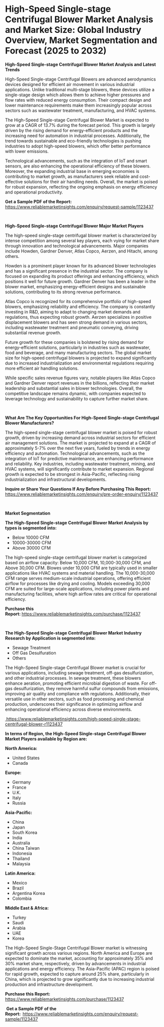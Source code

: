 <p><h1>High-Speed Single-stage Centrifugal Blower Market Analysis and Market Size: Global Industry Overview, Market Segmentation and Forecast (2025 to 2032)</h1></p><p><strong>High-Speed Single-stage Centrifugal Blower Market Analysis and Latest Trends</strong></p>
<p><p>High-Speed Single-stage Centrifugal Blowers are advanced aerodynamics devices designed for efficient air movement in various industrial applications. Unlike traditional multi-stage blowers, these devices utilize a single-stage design which allows them to achieve higher pressures and flow rates with reduced energy consumption. Their compact design and lower maintenance requirements make them increasingly popular across sectors such as wastewater treatment, manufacturing, and HVAC systems.</p><p>The High-Speed Single-stage Centrifugal Blower Market is expected to grow at a CAGR of 13.7% during the forecast period. This growth is largely driven by the rising demand for energy-efficient products and the increasing need for automation in industrial processes. Additionally, the trend towards sustainable and eco-friendly technologies is pushing industries to adopt high-speed blowers, which offer better performance with lower emissions. </p><p>Technological advancements, such as the integration of IoT and smart sensors, are also enhancing the operational efficiency of these blowers. Moreover, the expanding industrial base in emerging economies is contributing to market growth, as manufacturers seek reliable and cost-effective solutions for their air handling needs. Overall, the market is poised for robust expansion, reflecting the ongoing emphasis on energy efficiency and operational productivity.</p></p>
<p><strong>Get a Sample PDF of the Report:&nbsp;</strong> <a href="https://www.reliablemarketinsights.com/enquiry/request-sample/1123437?utm_campaign=3264&utm_medium=2&utm_source=Github&utm_content=ia&utm_term=12042025&utm_id=high-speed-single-stage-centrifugal-blower">https://www.reliablemarketinsights.com/enquiry/request-sample/1123437</a></p>
<p>&nbsp;</p>
<p><strong>High-Speed Single-stage Centrifugal Blower Major Market Players</strong></p>
<p><p>The high-speed single-stage centrifugal blower market is characterized by intense competition among several key players, each vying for market share through innovation and technological advancements. Major companies include Howden, Gardner Denver, Atlas Copco, Aerzen, and Hitachi, among others.</p><p>Howden is a prominent player known for its advanced blower technologies and has a significant presence in the industrial sector. The company is focused on expanding its product offerings and enhancing efficiency, which positions it well for future growth. Gardner Denver has been a leader in the blower market, emphasizing energy-efficient designs and sustainable solutions, contributing to its strong revenue performance.</p><p>Atlas Copco is recognized for its comprehensive portfolio of high-speed blowers, emphasizing reliability and efficiency. The company is constantly investing in R&D, aiming to adapt to changing market demands and regulations, thus expecting robust growth. Aerzen specializes in positive displacement blowers and has seen strong demand in various sectors, including wastewater treatment and pneumatic conveying, driving substantial revenue growth.</p><p>Future growth for these companies is bolstered by rising demand for energy-efficient solutions, particularly in industries such as wastewater, food and beverage, and many manufacturing sectors. The global market size for high-speed centrifugal blowers is projected to expand significantly due to increased industrialization and environmental regulations requiring more efficient air handling solutions.</p><p>While specific sales revenue figures vary, notable players like Atlas Copco and Gardner Denver report revenues in the billions, reflecting their market leadership and substantial sales in blower technologies. Overall, the competitive landscape remains dynamic, with companies expected to leverage technology and sustainability to capture further market share.</p></p>
<p>&nbsp;</p>
<p><strong>What Are The Key Opportunities For High-Speed Single-stage Centrifugal Blower Manufacturers?</strong></p>
<p><p>The high-speed single-stage centrifugal blower market is poised for robust growth, driven by increasing demand across industrial sectors for efficient air management solutions. The market is projected to expand at a CAGR of approximately 5-7% over the next five years, fueled by trends in energy efficiency and automation. Technological advancements, such as the integration of IoT for predictive maintenance, are enhancing performance and reliability. Key industries, including wastewater treatment, mining, and HVAC systems, will significantly contribute to market expansion. Regional growth is expected to be strongest in Asia-Pacific, reflecting rising industrialization and infrastructural developments.</p></p>
<p><strong>Inquire or Share Your Questions If Any Before Purchasing This Report:</strong> <a href="https://www.reliablemarketinsights.com/enquiry/pre-order-enquiry/1123437?utm_campaign=3264&utm_medium=2&utm_source=Github&utm_content=ia&utm_term=12042025&utm_id=high-speed-single-stage-centrifugal-blower">https://www.reliablemarketinsights.com/enquiry/pre-order-enquiry/1123437</a></p>
<p>&nbsp;</p>
<p><strong>Market Segmentation</strong></p>
<p><strong>The High-Speed Single-stage Centrifugal Blower Market Analysis by types is segmented into:</strong></p>
<p><ul><li>Below 10000 CFM</li><li>10000-30000 CFM</li><li>Above 30000 CFM</li></ul></p>
<p><p>The high-speed single-stage centrifugal blower market is categorized based on airflow capacity: Below 10,000 CFM, 10,000-30,000 CFM, and Above 30,000 CFM. Blowes under 10,000 CFM are typically used in smaller applications like HVAC systems and material handling. The 10,000-30,000 CFM range serves medium-scale industrial operations, offering efficient airflow for processes like drying and cooling. Models exceeding 30,000 CFM are suited for large-scale applications, including power plants and manufacturing facilities, where high airflow rates are critical for operational efficiency.</p></p>
<p><strong>Purchase this Report:&nbsp;</strong><a href="https://www.reliablemarketinsights.com/purchase/1123437?utm_campaign=3264&utm_medium=2&utm_source=Github&utm_content=ia&utm_term=12042025&utm_id=high-speed-single-stage-centrifugal-blower">https://www.reliablemarketinsights.com/purchase/1123437</a></p>
<p>&nbsp;</p>
<p><strong>The High-Speed Single-stage Centrifugal Blower Market Industry Research by Application is segmented into:</strong></p>
<p><ul><li>Sewage Treatment</li><li>Off Gas Desulfuration</li><li>Others</li></ul></p>
<p><p>The High-Speed Single-stage Centrifugal Blower market is crucial for various applications, including sewage treatment, off-gas desulfurization, and other industrial processes. In sewage treatment, these blowers enhance aeration, promoting efficient microbial digestion of waste. For off-gas desulfurization, they remove harmful sulfur compounds from emissions, improving air quality and compliance with regulations. Additionally, their versatile use in other sectors, such as food processing and chemical production, underscores their significance in optimizing airflow and enhancing operational efficiency across diverse environments.</p></p>
<p><a href="https://www.reliablemarketinsights.com/high-speed-single-stage-centrifugal-blower-r1123437?utm_campaign=3264&utm_medium=2&utm_source=Github&utm_content=ia&utm_term=12042025&utm_id=high-speed-single-stage-centrifugal-blower">&nbsp;https://www.reliablemarketinsights.com/high-speed-single-stage-centrifugal-blower-r1123437</a></p>
<p><strong>In terms of Region, the High-Speed Single-stage Centrifugal Blower Market Players available by Region are:</strong></p>
<p>
    <p> <strong> North America: </strong>
        <ul>
            <li>United States</li>
            <li>Canada</li>
        </ul>
        </p> 
    <p> <strong> Europe: </strong>
        <ul>
            <li>Germany</li>
            <li>France</li>
            <li>U.K.</li>
            <li>Italy</li>
            <li>Russia</li>
        </ul>
        </p> 
    <p> <strong> Asia-Pacific: </strong>
        <ul>
            <li>China</li>
            <li>Japan</li>
            <li>South Korea</li>
            <li>India</li>
            <li>Australia</li>
            <li>China Taiwan</li>
            <li>Indonesia</li>
            <li>Thailand</li>
            <li>Malaysia</li>
        </ul>
        </p> 
    <p> <strong> Latin America: </strong>
        <ul>
            <li>Mexico</li>
            <li>Brazil</li>
            <li>Argentina Korea</li>
            <li>Colombia</li>
        </ul>
        </p> 
    <p> <strong> Middle East & Africa: </strong>
        <ul>
            <li>Turkey</li>
            <li>Saudi</li>
            <li>Arabia</li>
            <li>UAE</li>
            <li>Korea</li>
        </ul>
    </p>
    </p>
<p><p>The High-Speed Single-Stage Centrifugal Blower market is witnessing significant growth across various regions. North America and Europe are expected to dominate the market, accounting for approximately 35% and 30% market share, respectively, driven by advancements in industrial applications and energy efficiency. The Asia-Pacific (APAC) region is poised for rapid growth, expected to capture around 25% share, particularly in China, which is projected to grow significantly due to increasing industrial production and infrastructure development.</p></p>
<p><strong>Purchase this Report: </strong><a href="https://www.reliablemarketinsights.com/purchase/1123437?utm_campaign=3264&utm_medium=2&utm_source=Github&utm_content=ia&utm_term=12042025&utm_id=high-speed-single-stage-centrifugal-blower">https://www.reliablemarketinsights.com/purchase/1123437</a></p>
<p>&nbsp;<strong>Get a Sample PDF of the Report:&nbsp;&nbsp;</strong><a href="https://www.reliablemarketinsights.com/enquiry/request-sample/1123437?utm_campaign=3264&utm_medium=2&utm_source=Github&utm_content=ia&utm_term=12042025&utm_id=high-speed-single-stage-centrifugal-blower">https://www.reliablemarketinsights.com/enquiry/request-sample/1123437</a></p>
<p><strong></strong></p>
<p><p></p><p></p><p></p></p>